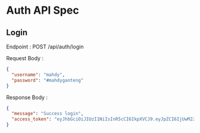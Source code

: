 # Auth API Spec

## Login

Endpoint : POST /api/auth/login

Request Body :

```json
{
  "username": "mahdy",
  "password": "#mahdyganteng"
}
```

Response Body :

```json
{
  "message": "Success login",
  "access_token": "eyJhbGciOiJIUzI1NiIsInR5cCI6IkpXVCJ9.eyJpZCI6IjUwM2ZiOWMwLTE5ZTctNGMzMi05N2Q5LTQ1ZDY1YzIwNzlhOCIsImZ1bGxuYW1lIjoiTWFoZHkgTXViYXN5aXIiLCJ1c2VybmFtZSI6Im1haGR5Iiwicm9sZSI6IlN1cGVyQWRtaW4iLCJpYXQiOjE3Mjk5NjMxODV9.I1OV6y7-ZXopEBDUY8NH7Lz6ipLRKsKszKYCQeNZOyQ"
}
```
